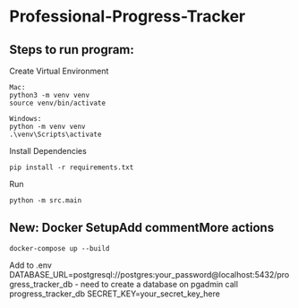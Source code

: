 # Professional-Progress-Tracker

## Steps to run program:

Create Virtual Environment

    Mac:
    python3 -m venv venv
    source venv/bin/activate

    Windows:
    python -m venv venv
    .\venv\Scripts\activate

Install Dependencies

    pip install -r requirements.txt

Run

    python -m src.main

## New: Docker SetupAdd commentMore actions

    docker-compose up --build

Add to .env
DATABASE_URL=postgresql://postgres:your_password@localhost:5432/progress_tracker_db - need to create a database on pgadmin call progress_tracker_db
SECRET_KEY=your_secret_key_here